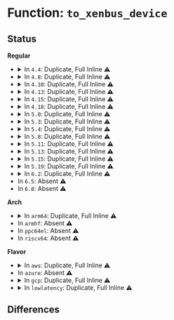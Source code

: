 # Function: <code>to_xenbus_device</code>

## Status
<b>Regular</b>
<ul>
<li>
<details>
<summary>In <code>4.4</code>: Duplicate, Full Inline ⚠️</summary>

**Collision:** Static Duplication

**Inline:** Full

**Transformation:** False

**Instances:**

```
In drivers/xen/xenbus/xenbus_probe.c (ffffffff814ceb74)
Location: include/xen/xenbus.h:80
Inline: True
Inline callers:
  - drivers/xen/xenbus/xenbus_probe.c:xenbus_dev_remove
  - drivers/xen/xenbus/xenbus_probe.c:xenbus_dev_shutdown
  - drivers/xen/xenbus/xenbus_probe.c:xenbus_dev_probe
```
```
In drivers/xen/xenbus/xenbus_probe_backend.c (0)
Location: include/xen/xenbus.h:80
Inline: True
```
```
In drivers/xen/xenbus/xenbus_probe_frontend.c (0)
Location: include/xen/xenbus.h:80
Inline: True
```
</details>
</li>
<li>
<details>
<summary>In <code>4.8</code>: Duplicate, Full Inline ⚠️</summary>

**Collision:** Static Duplication

**Inline:** Full

**Transformation:** False

**Instances:**

```
In drivers/xen/xenbus/xenbus_probe.c (ffffffff8151f64b)
Location: include/xen/xenbus.h:80
Inline: True
Inline callers:
  - drivers/xen/xenbus/xenbus_probe.c:xenbus_dev_release
  - drivers/xen/xenbus/xenbus_probe.c:cleanup_dev
  - drivers/xen/xenbus/xenbus_probe.c:cmp_dev
  - drivers/xen/xenbus/xenbus_probe.c:xenbus_dev_shutdown
  - drivers/xen/xenbus/xenbus_probe.c:xenbus_dev_remove
  - drivers/xen/xenbus/xenbus_probe.c:xenbus_dev_probe
```
```
In drivers/xen/xenbus/xenbus_probe_backend.c (ffffffff815206f4)
Location: include/xen/xenbus.h:80
Inline: True
Inline callers:
  - drivers/xen/xenbus/xenbus_probe_backend.c:xenbus_uevent_backend
```
```
In drivers/xen/xenbus/xenbus_probe_frontend.c (ffffffff81521cc3)
Location: include/xen/xenbus.h:80
Inline: True
Inline callers:
  - drivers/xen/xenbus/xenbus_probe_frontend.c:is_device_connecting
```
</details>
</li>
<li>
<details>
<summary>In <code>4.10</code>: Duplicate, Full Inline ⚠️</summary>

**Collision:** Static Duplication

**Inline:** Full

**Transformation:** False

**Instances:**

```
In drivers/xen/xenbus/xenbus_probe.c (ffffffff8154bafb)
Location: include/xen/xenbus.h:80
Inline: True
Inline callers:
  - drivers/xen/xenbus/xenbus_probe.c:xenbus_dev_release
  - drivers/xen/xenbus/xenbus_probe.c:cleanup_dev
  - drivers/xen/xenbus/xenbus_probe.c:cmp_dev
  - drivers/xen/xenbus/xenbus_probe.c:xenbus_dev_shutdown
  - drivers/xen/xenbus/xenbus_probe.c:xenbus_dev_remove
  - drivers/xen/xenbus/xenbus_probe.c:xenbus_dev_probe
```
```
In drivers/xen/xenbus/xenbus_probe_backend.c (ffffffff8154cb74)
Location: include/xen/xenbus.h:80
Inline: True
Inline callers:
  - drivers/xen/xenbus/xenbus_probe_backend.c:xenbus_uevent_backend
```
```
In drivers/xen/xenbus/xenbus_probe_frontend.c (ffffffff8154e193)
Location: include/xen/xenbus.h:80
Inline: True
Inline callers:
  - drivers/xen/xenbus/xenbus_probe_frontend.c:is_device_connecting
```
</details>
</li>
<li>
<details>
<summary>In <code>4.13</code>: Duplicate, Full Inline ⚠️</summary>

**Collision:** Static Duplication

**Inline:** Full

**Transformation:** False

**Instances:**

```
In drivers/xen/xenbus/xenbus_probe.c (ffffffff8155fe0b)
Location: include/xen/xenbus.h:81
Inline: True
Inline callers:
  - drivers/xen/xenbus/xenbus_probe.c:xenbus_dev_release
  - drivers/xen/xenbus/xenbus_probe.c:cleanup_dev
  - drivers/xen/xenbus/xenbus_probe.c:cmp_dev
  - drivers/xen/xenbus/xenbus_probe.c:xenbus_dev_shutdown
  - drivers/xen/xenbus/xenbus_probe.c:xenbus_dev_remove
  - drivers/xen/xenbus/xenbus_probe.c:xenbus_dev_probe
```
```
In drivers/xen/xenbus/xenbus_probe_backend.c (ffffffff81560f04)
Location: include/xen/xenbus.h:81
Inline: True
Inline callers:
  - drivers/xen/xenbus/xenbus_probe_backend.c:xenbus_uevent_backend
```
```
In drivers/xen/xenbus/xenbus_probe_frontend.c (ffffffff8156261f)
Location: include/xen/xenbus.h:81
Inline: True
Inline callers:
  - drivers/xen/xenbus/xenbus_probe_frontend.c:is_device_connecting
```
</details>
</li>
<li>
<details>
<summary>In <code>4.15</code>: Duplicate, Full Inline ⚠️</summary>

**Collision:** Static Duplication

**Inline:** Full

**Transformation:** False

**Instances:**

```
In drivers/xen/xenbus/xenbus_probe.c (ffffffff815c40ab)
Location: include/xen/xenbus.h:81
Inline: True
Inline callers:
  - drivers/xen/xenbus/xenbus_probe.c:xenbus_dev_release
  - drivers/xen/xenbus/xenbus_probe.c:cleanup_dev
  - drivers/xen/xenbus/xenbus_probe.c:cmp_dev
  - drivers/xen/xenbus/xenbus_probe.c:xenbus_dev_shutdown
  - drivers/xen/xenbus/xenbus_probe.c:xenbus_dev_remove
  - drivers/xen/xenbus/xenbus_probe.c:xenbus_dev_probe
```
```
In drivers/xen/xenbus/xenbus_probe_backend.c (ffffffff815c51e8)
Location: include/xen/xenbus.h:81
Inline: True
Inline callers:
  - drivers/xen/xenbus/xenbus_probe_backend.c:xenbus_uevent_backend
```
```
In drivers/xen/xenbus/xenbus_probe_frontend.c (ffffffff815c691f)
Location: include/xen/xenbus.h:81
Inline: True
Inline callers:
  - drivers/xen/xenbus/xenbus_probe_frontend.c:is_device_connecting
```
</details>
</li>
<li>
<details>
<summary>In <code>4.18</code>: Duplicate, Full Inline ⚠️</summary>

**Collision:** Static Duplication

**Inline:** Full

**Transformation:** False

**Instances:**

```
In drivers/xen/xenbus/xenbus_probe.c (ffffffff815fcba5)
Location: include/xen/xenbus.h:81
Inline: True
Inline callers:
  - drivers/xen/xenbus/xenbus_probe.c:modalias_show
  - drivers/xen/xenbus/xenbus_probe.c:devtype_show
  - drivers/xen/xenbus/xenbus_probe.c:nodename_show
  - drivers/xen/xenbus/xenbus_probe.c:xenbus_dev_release
  - drivers/xen/xenbus/xenbus_probe.c:cleanup_dev
  - drivers/xen/xenbus/xenbus_probe.c:cmp_dev
  - drivers/xen/xenbus/xenbus_probe.c:xenbus_dev_shutdown
  - drivers/xen/xenbus/xenbus_probe.c:xenbus_dev_remove
  - drivers/xen/xenbus/xenbus_probe.c:xenbus_dev_probe
```
```
In drivers/xen/xenbus/xenbus_probe_backend.c (ffffffff815fd872)
Location: include/xen/xenbus.h:81
Inline: True
Inline callers:
  - drivers/xen/xenbus/xenbus_probe_backend.c:xenbus_uevent_backend
```
```
In drivers/xen/xenbus/xenbus_probe_frontend.c (ffffffff815ff0a5)
Location: include/xen/xenbus.h:81
Inline: True
Inline callers:
  - drivers/xen/xenbus/xenbus_probe_frontend.c:is_device_connecting
  - drivers/xen/xenbus/xenbus_probe_frontend.c:xenbus_frontend_dev_probe
  - drivers/xen/xenbus/xenbus_probe_frontend.c:xenbus_uevent_frontend
```
</details>
</li>
<li>
<details>
<summary>In <code>5.0</code>: Duplicate, Full Inline ⚠️</summary>

**Collision:** Static Duplication

**Inline:** Full

**Transformation:** False

**Instances:**

```
In drivers/xen/xenbus/xenbus_probe.c (ffffffff81617c55)
Location: include/xen/xenbus.h:81
Inline: True
Inline callers:
  - drivers/xen/xenbus/xenbus_probe.c:state_show
  - drivers/xen/xenbus/xenbus_probe.c:modalias_show
  - drivers/xen/xenbus/xenbus_probe.c:devtype_show
  - drivers/xen/xenbus/xenbus_probe.c:nodename_show
  - drivers/xen/xenbus/xenbus_probe.c:xenbus_dev_release
  - drivers/xen/xenbus/xenbus_probe.c:cleanup_dev
  - drivers/xen/xenbus/xenbus_probe.c:cmp_dev
  - drivers/xen/xenbus/xenbus_probe.c:xenbus_dev_shutdown
  - drivers/xen/xenbus/xenbus_probe.c:xenbus_dev_remove
  - drivers/xen/xenbus/xenbus_probe.c:xenbus_dev_probe
```
```
In drivers/xen/xenbus/xenbus_probe_backend.c (ffffffff81618942)
Location: include/xen/xenbus.h:81
Inline: True
Inline callers:
  - drivers/xen/xenbus/xenbus_probe_backend.c:xenbus_uevent_backend
```
```
In drivers/xen/xenbus/xenbus_probe_frontend.c (ffffffff8161a175)
Location: include/xen/xenbus.h:81
Inline: True
Inline callers:
  - drivers/xen/xenbus/xenbus_probe_frontend.c:is_device_connecting
  - drivers/xen/xenbus/xenbus_probe_frontend.c:xenbus_frontend_dev_probe
  - drivers/xen/xenbus/xenbus_probe_frontend.c:xenbus_uevent_frontend
```
</details>
</li>
<li>
<details>
<summary>In <code>5.3</code>: Duplicate, Full Inline ⚠️</summary>

**Collision:** Static Duplication

**Inline:** Full

**Transformation:** False

**Instances:**

```
In drivers/xen/xenbus/xenbus_probe.c (ffffffff8164b905)
Location: include/xen/xenbus.h:81
Inline: True
Inline callers:
  - drivers/xen/xenbus/xenbus_probe.c:state_show
  - drivers/xen/xenbus/xenbus_probe.c:modalias_show
  - drivers/xen/xenbus/xenbus_probe.c:devtype_show
  - drivers/xen/xenbus/xenbus_probe.c:nodename_show
  - drivers/xen/xenbus/xenbus_probe.c:xenbus_dev_release
  - drivers/xen/xenbus/xenbus_probe.c:cleanup_dev
  - drivers/xen/xenbus/xenbus_probe.c:cmp_dev
  - drivers/xen/xenbus/xenbus_probe.c:xenbus_dev_shutdown
  - drivers/xen/xenbus/xenbus_probe.c:xenbus_dev_remove
  - drivers/xen/xenbus/xenbus_probe.c:xenbus_dev_probe
```
```
In drivers/xen/xenbus/xenbus_probe_backend.c (ffffffff8164c632)
Location: include/xen/xenbus.h:81
Inline: True
Inline callers:
  - drivers/xen/xenbus/xenbus_probe_backend.c:xenbus_uevent_backend
```
```
In drivers/xen/xenbus/xenbus_probe_frontend.c (ffffffff8164df25)
Location: include/xen/xenbus.h:81
Inline: True
Inline callers:
  - drivers/xen/xenbus/xenbus_probe_frontend.c:is_device_connecting
  - drivers/xen/xenbus/xenbus_probe_frontend.c:xenbus_frontend_dev_probe
  - drivers/xen/xenbus/xenbus_probe_frontend.c:xenbus_uevent_frontend
```
</details>
</li>
<li>
<details>
<summary>In <code>5.4</code>: Duplicate, Full Inline ⚠️</summary>

**Collision:** Static Duplication

**Inline:** Full

**Transformation:** False

**Instances:**

```
In drivers/xen/xenbus/xenbus_probe.c (ffffffff8166dd95)
Location: include/xen/xenbus.h:81
Inline: True
Inline callers:
  - drivers/xen/xenbus/xenbus_probe.c:state_show
  - drivers/xen/xenbus/xenbus_probe.c:modalias_show
  - drivers/xen/xenbus/xenbus_probe.c:devtype_show
  - drivers/xen/xenbus/xenbus_probe.c:nodename_show
  - drivers/xen/xenbus/xenbus_probe.c:xenbus_dev_release
  - drivers/xen/xenbus/xenbus_probe.c:cleanup_dev
  - drivers/xen/xenbus/xenbus_probe.c:cmp_dev
  - drivers/xen/xenbus/xenbus_probe.c:xenbus_dev_shutdown
  - drivers/xen/xenbus/xenbus_probe.c:xenbus_dev_remove
  - drivers/xen/xenbus/xenbus_probe.c:xenbus_dev_probe
```
```
In drivers/xen/xenbus/xenbus_probe_backend.c (ffffffff8166eac2)
Location: include/xen/xenbus.h:81
Inline: True
Inline callers:
  - drivers/xen/xenbus/xenbus_probe_backend.c:xenbus_uevent_backend
```
```
In drivers/xen/xenbus/xenbus_probe_frontend.c (ffffffff81670405)
Location: include/xen/xenbus.h:81
Inline: True
Inline callers:
  - drivers/xen/xenbus/xenbus_probe_frontend.c:is_device_connecting
  - drivers/xen/xenbus/xenbus_probe_frontend.c:xenbus_frontend_dev_probe
  - drivers/xen/xenbus/xenbus_probe_frontend.c:xenbus_uevent_frontend
```
</details>
</li>
<li>
<details>
<summary>In <code>5.8</code>: Duplicate, Full Inline ⚠️</summary>

**Collision:** Static Duplication

**Inline:** Full

**Transformation:** False

**Instances:**

```
In drivers/xen/xenbus/xenbus_probe.c (ffffffff8171df45)
Location: include/xen/xenbus.h:84
Inline: True
Inline callers:
  - drivers/xen/xenbus/xenbus_probe.c:state_show
  - drivers/xen/xenbus/xenbus_probe.c:modalias_show
  - drivers/xen/xenbus/xenbus_probe.c:devtype_show
  - drivers/xen/xenbus/xenbus_probe.c:nodename_show
  - drivers/xen/xenbus/xenbus_probe.c:xenbus_dev_release
  - drivers/xen/xenbus/xenbus_probe.c:cleanup_dev
  - drivers/xen/xenbus/xenbus_probe.c:cmp_dev
  - drivers/xen/xenbus/xenbus_probe.c:xenbus_dev_remove
  - drivers/xen/xenbus/xenbus_probe.c:xenbus_dev_probe
```
```
In drivers/xen/xenbus/xenbus_probe_backend.c (ffffffff8171f297)
Location: include/xen/xenbus.h:84
Inline: True
Inline callers:
  - drivers/xen/xenbus/xenbus_probe_backend.c:backend_reclaim_memory
  - drivers/xen/xenbus/xenbus_probe_backend.c:xenbus_uevent_backend
```
```
In drivers/xen/xenbus/xenbus_probe_frontend.c (ffffffff81720a05)
Location: include/xen/xenbus.h:84
Inline: True
Inline callers:
  - drivers/xen/xenbus/xenbus_probe_frontend.c:is_device_connecting
  - drivers/xen/xenbus/xenbus_probe_frontend.c:xenbus_frontend_dev_shutdown
  - drivers/xen/xenbus/xenbus_probe_frontend.c:xenbus_frontend_dev_probe
  - drivers/xen/xenbus/xenbus_probe_frontend.c:xenbus_frontend_dev_resume
  - drivers/xen/xenbus/xenbus_probe_frontend.c:xenbus_uevent_frontend
```
</details>
</li>
<li>
<details>
<summary>In <code>5.11</code>: Duplicate, Full Inline ⚠️</summary>

**Collision:** Static Duplication

**Inline:** Full

**Transformation:** False

**Instances:**

```
In drivers/xen/xenbus/xenbus_probe.c (ffffffff8173aeb5)
Location: include/xen/xenbus.h:93
Inline: True
Inline callers:
  - drivers/xen/xenbus/xenbus_probe.c:state_show
  - drivers/xen/xenbus/xenbus_probe.c:modalias_show
  - drivers/xen/xenbus/xenbus_probe.c:devtype_show
  - drivers/xen/xenbus/xenbus_probe.c:nodename_show
  - drivers/xen/xenbus/xenbus_probe.c:xenbus_dev_release
  - drivers/xen/xenbus/xenbus_probe.c:cleanup_dev
  - drivers/xen/xenbus/xenbus_probe.c:cmp_dev
  - drivers/xen/xenbus/xenbus_probe.c:xenbus_dev_remove
  - drivers/xen/xenbus/xenbus_probe.c:xenbus_dev_probe
```
```
In drivers/xen/xenbus/xenbus_probe_backend.c (ffffffff8173c1f7)
Location: include/xen/xenbus.h:93
Inline: True
Inline callers:
  - drivers/xen/xenbus/xenbus_probe_backend.c:backend_reclaim_memory
  - drivers/xen/xenbus/xenbus_probe_backend.c:xenbus_uevent_backend
```
```
In drivers/xen/xenbus/xenbus_probe_frontend.c (ffffffff8173d965)
Location: include/xen/xenbus.h:93
Inline: True
Inline callers:
  - drivers/xen/xenbus/xenbus_probe_frontend.c:is_device_connecting
  - drivers/xen/xenbus/xenbus_probe_frontend.c:xenbus_frontend_dev_shutdown
  - drivers/xen/xenbus/xenbus_probe_frontend.c:xenbus_frontend_dev_probe
  - drivers/xen/xenbus/xenbus_probe_frontend.c:xenbus_frontend_dev_resume
  - drivers/xen/xenbus/xenbus_probe_frontend.c:xenbus_uevent_frontend
```
</details>
</li>
<li>
<details>
<summary>In <code>5.13</code>: Duplicate, Full Inline ⚠️</summary>

**Collision:** Static Duplication

**Inline:** Full

**Transformation:** False

**Instances:**

```
In drivers/xen/xenbus/xenbus_probe.c (ffffffff8171e995)
Location: include/xen/xenbus.h:99
Inline: True
Inline callers:
  - drivers/xen/xenbus/xenbus_probe.c:state_show
  - drivers/xen/xenbus/xenbus_probe.c:modalias_show
  - drivers/xen/xenbus/xenbus_probe.c:devtype_show
  - drivers/xen/xenbus/xenbus_probe.c:nodename_show
  - drivers/xen/xenbus/xenbus_probe.c:xenbus_dev_release
  - drivers/xen/xenbus/xenbus_probe.c:cleanup_dev
  - drivers/xen/xenbus/xenbus_probe.c:cmp_dev
  - drivers/xen/xenbus/xenbus_probe.c:xenbus_dev_remove
  - drivers/xen/xenbus/xenbus_probe.c:xenbus_dev_probe
  - drivers/xen/xenbus/xenbus_probe.c:set_spurious_threshold
  - drivers/xen/xenbus/xenbus_probe.c:show_spurious_threshold
  - drivers/xen/xenbus/xenbus_probe.c:show_jiffies_eoi_delayed
  - drivers/xen/xenbus/xenbus_probe.c:show_spurious_events
  - drivers/xen/xenbus/xenbus_probe.c:show_events
  - drivers/xen/xenbus/xenbus_probe.c:show_event_channels
```
```
In drivers/xen/xenbus/xenbus_probe_backend.c (ffffffff8171fd57)
Location: include/xen/xenbus.h:99
Inline: True
Inline callers:
  - drivers/xen/xenbus/xenbus_probe_backend.c:backend_reclaim_memory
  - drivers/xen/xenbus/xenbus_probe_backend.c:xenbus_uevent_backend
```
```
In drivers/xen/xenbus/xenbus_probe_frontend.c (ffffffff817214e5)
Location: include/xen/xenbus.h:99
Inline: True
Inline callers:
  - drivers/xen/xenbus/xenbus_probe_frontend.c:is_device_connecting
  - drivers/xen/xenbus/xenbus_probe_frontend.c:xenbus_frontend_dev_shutdown
  - drivers/xen/xenbus/xenbus_probe_frontend.c:xenbus_frontend_dev_probe
  - drivers/xen/xenbus/xenbus_probe_frontend.c:xenbus_frontend_dev_resume
  - drivers/xen/xenbus/xenbus_probe_frontend.c:xenbus_uevent_frontend
```
</details>
</li>
<li>
<details>
<summary>In <code>5.15</code>: Duplicate, Full Inline ⚠️</summary>

**Collision:** Static Duplication

**Inline:** Full

**Transformation:** False

**Instances:**

```
In drivers/xen/xenbus/xenbus_probe.c (ffffffff8179d745)
Location: include/xen/xenbus.h:99
Inline: True
Inline callers:
  - drivers/xen/xenbus/xenbus_probe.c:state_show
  - drivers/xen/xenbus/xenbus_probe.c:modalias_show
  - drivers/xen/xenbus/xenbus_probe.c:devtype_show
  - drivers/xen/xenbus/xenbus_probe.c:nodename_show
  - drivers/xen/xenbus/xenbus_probe.c:xenbus_dev_release
  - drivers/xen/xenbus/xenbus_probe.c:cleanup_dev
  - drivers/xen/xenbus/xenbus_probe.c:cmp_dev
  - drivers/xen/xenbus/xenbus_probe.c:xenbus_dev_remove
  - drivers/xen/xenbus/xenbus_probe.c:xenbus_dev_probe
  - drivers/xen/xenbus/xenbus_probe.c:spurious_threshold_store
  - drivers/xen/xenbus/xenbus_probe.c:spurious_threshold_show
  - drivers/xen/xenbus/xenbus_probe.c:jiffies_eoi_delayed_show
  - drivers/xen/xenbus/xenbus_probe.c:spurious_events_show
  - drivers/xen/xenbus/xenbus_probe.c:events_show
  - drivers/xen/xenbus/xenbus_probe.c:event_channels_show
```
```
In drivers/xen/xenbus/xenbus_probe_backend.c (ffffffff8179eb77)
Location: include/xen/xenbus.h:99
Inline: True
Inline callers:
  - drivers/xen/xenbus/xenbus_probe_backend.c:backend_reclaim_memory
  - drivers/xen/xenbus/xenbus_probe_backend.c:xenbus_uevent_backend
```
```
In drivers/xen/xenbus/xenbus_probe_frontend.c (ffffffff817a0305)
Location: include/xen/xenbus.h:99
Inline: True
Inline callers:
  - drivers/xen/xenbus/xenbus_probe_frontend.c:is_device_connecting
  - drivers/xen/xenbus/xenbus_probe_frontend.c:xenbus_frontend_dev_shutdown
  - drivers/xen/xenbus/xenbus_probe_frontend.c:xenbus_frontend_dev_probe
  - drivers/xen/xenbus/xenbus_probe_frontend.c:xenbus_frontend_dev_resume
  - drivers/xen/xenbus/xenbus_probe_frontend.c:xenbus_uevent_frontend
```
</details>
</li>
<li>
<details>
<summary>In <code>5.19</code>: Duplicate, Full Inline ⚠️</summary>

**Collision:** Static Duplication

**Inline:** Full

**Transformation:** False

**Instances:**

```
In drivers/xen/xenbus/xenbus_probe.c (ffffffff818d7110)
Location: include/xen/xenbus.h:99
Inline: True
Inline callers:
  - drivers/xen/xenbus/xenbus_probe.c:cleanup_dev
  - drivers/xen/xenbus/xenbus_probe.c:cmp_dev
  - drivers/xen/xenbus/xenbus_probe.c:xenbus_dev_remove
  - drivers/xen/xenbus/xenbus_probe.c:xenbus_dev_probe
```
```
In drivers/xen/xenbus/xenbus_probe_backend.c (ffffffff818d8538)
Location: include/xen/xenbus.h:99
Inline: True
Inline callers:
  - drivers/xen/xenbus/xenbus_probe_backend.c:backend_reclaim_memory
  - drivers/xen/xenbus/xenbus_probe_backend.c:xenbus_uevent_backend
```
```
In drivers/xen/xenbus/xenbus_probe_frontend.c (ffffffff818da245)
Location: include/xen/xenbus.h:99
Inline: True
Inline callers:
  - drivers/xen/xenbus/xenbus_probe_frontend.c:non_essential_device_connecting
  - drivers/xen/xenbus/xenbus_probe_frontend.c:essential_device_connecting
  - drivers/xen/xenbus/xenbus_probe_frontend.c:xenbus_frontend_dev_shutdown
```
</details>
</li>
<li>
<details>
<summary>In <code>6.2</code>: Duplicate, Full Inline ⚠️</summary>

**Collision:** Static Duplication

**Inline:** Full

**Transformation:** False

**Instances:**

```
In drivers/xen/xenbus/xenbus_probe.c (ffffffff81a297b0)
Location: include/xen/xenbus.h:99
Inline: True
Inline callers:
  - drivers/xen/xenbus/xenbus_probe.c:cleanup_dev
  - drivers/xen/xenbus/xenbus_probe.c:cmp_dev
  - drivers/xen/xenbus/xenbus_probe.c:xenbus_dev_remove
  - drivers/xen/xenbus/xenbus_probe.c:xenbus_dev_probe
```
```
In drivers/xen/xenbus/xenbus_probe_backend.c (ffffffff81a2aea8)
Location: include/xen/xenbus.h:99
Inline: True
Inline callers:
  - drivers/xen/xenbus/xenbus_probe_backend.c:backend_reclaim_memory
  - drivers/xen/xenbus/xenbus_probe_backend.c:xenbus_uevent_backend
```
```
In drivers/xen/xenbus/xenbus_probe_frontend.c (ffffffff81a2ceb5)
Location: include/xen/xenbus.h:99
Inline: True
Inline callers:
  - drivers/xen/xenbus/xenbus_probe_frontend.c:non_essential_device_connecting
  - drivers/xen/xenbus/xenbus_probe_frontend.c:essential_device_connecting
  - drivers/xen/xenbus/xenbus_probe_frontend.c:xenbus_frontend_dev_shutdown
```
</details>
</li>
<li>
In <code>6.5</code>: Absent ⚠️
</li>
<li>
In <code>6.8</code>: Absent ⚠️
</li>
</ul>
<b>Arch</b>
<ul>
<li>
<details>
<summary>In <code>arm64</code>: Duplicate, Full Inline ⚠️</summary>

**Collision:** Static Duplication

**Inline:** Full

**Transformation:** False

**Instances:**

```
In drivers/xen/xenbus/xenbus_probe.c (ffff80001083891c)
Location: include/xen/xenbus.h:81
Inline: True
Inline callers:
  - drivers/xen/xenbus/xenbus_probe.c:state_show
  - drivers/xen/xenbus/xenbus_probe.c:modalias_show
  - drivers/xen/xenbus/xenbus_probe.c:devtype_show
  - drivers/xen/xenbus/xenbus_probe.c:nodename_show
  - drivers/xen/xenbus/xenbus_probe.c:xenbus_dev_release
  - drivers/xen/xenbus/xenbus_probe.c:cleanup_dev
  - drivers/xen/xenbus/xenbus_probe.c:cmp_dev
  - drivers/xen/xenbus/xenbus_probe.c:xenbus_dev_shutdown
  - drivers/xen/xenbus/xenbus_probe.c:xenbus_dev_remove
  - drivers/xen/xenbus/xenbus_probe.c:xenbus_dev_probe
```
```
In drivers/xen/xenbus/xenbus_probe_backend.c (ffff800010839764)
Location: include/xen/xenbus.h:81
Inline: True
Inline callers:
  - drivers/xen/xenbus/xenbus_probe_backend.c:xenbus_uevent_backend
```
```
In drivers/xen/xenbus/xenbus_probe_frontend.c (ffff80001083b43c)
Location: include/xen/xenbus.h:81
Inline: True
Inline callers:
  - drivers/xen/xenbus/xenbus_probe_frontend.c:is_device_connecting
  - drivers/xen/xenbus/xenbus_probe_frontend.c:xenbus_frontend_dev_probe
  - drivers/xen/xenbus/xenbus_probe_frontend.c:xenbus_uevent_frontend
```
</details>
</li>
<li>
In <code>armhf</code>: Absent ⚠️
</li>
<li>
In <code>ppc64el</code>: Absent ⚠️
</li>
<li>
In <code>riscv64</code>: Absent ⚠️
</li>
</ul>
<b>Flavor</b>
<ul>
<li>
<details>
<summary>In <code>aws</code>: Duplicate, Full Inline ⚠️</summary>

**Collision:** Static Duplication

**Inline:** Full

**Transformation:** False

**Instances:**

```
In drivers/xen/xenbus/xenbus_probe.c (ffffffff81633ba5)
Location: include/xen/xenbus.h:81
Inline: True
Inline callers:
  - drivers/xen/xenbus/xenbus_probe.c:state_show
  - drivers/xen/xenbus/xenbus_probe.c:modalias_show
  - drivers/xen/xenbus/xenbus_probe.c:devtype_show
  - drivers/xen/xenbus/xenbus_probe.c:nodename_show
  - drivers/xen/xenbus/xenbus_probe.c:xenbus_dev_release
  - drivers/xen/xenbus/xenbus_probe.c:cleanup_dev
  - drivers/xen/xenbus/xenbus_probe.c:cmp_dev
  - drivers/xen/xenbus/xenbus_probe.c:xenbus_dev_shutdown
  - drivers/xen/xenbus/xenbus_probe.c:xenbus_dev_remove
  - drivers/xen/xenbus/xenbus_probe.c:xenbus_dev_probe
```
```
In drivers/xen/xenbus/xenbus_probe_backend.c (ffffffff81634b82)
Location: include/xen/xenbus.h:81
Inline: True
Inline callers:
  - drivers/xen/xenbus/xenbus_probe_backend.c:xenbus_uevent_backend
```
```
In drivers/xen/xenbus/xenbus_probe_frontend.c (ffffffff816364c5)
Location: include/xen/xenbus.h:81
Inline: True
Inline callers:
  - drivers/xen/xenbus/xenbus_probe_frontend.c:is_device_connecting
  - drivers/xen/xenbus/xenbus_probe_frontend.c:xenbus_frontend_dev_probe
  - drivers/xen/xenbus/xenbus_probe_frontend.c:xenbus_uevent_frontend
```
</details>
</li>
<li>
In <code>azure</code>: Absent ⚠️
</li>
<li>
<details>
<summary>In <code>gcp</code>: Duplicate, Full Inline ⚠️</summary>

**Collision:** Static Duplication

**Inline:** Full

**Transformation:** False

**Instances:**

```
In drivers/xen/xenbus/xenbus_probe.c (ffffffff81661bd5)
Location: include/xen/xenbus.h:81
Inline: True
Inline callers:
  - drivers/xen/xenbus/xenbus_probe.c:state_show
  - drivers/xen/xenbus/xenbus_probe.c:modalias_show
  - drivers/xen/xenbus/xenbus_probe.c:devtype_show
  - drivers/xen/xenbus/xenbus_probe.c:nodename_show
  - drivers/xen/xenbus/xenbus_probe.c:xenbus_dev_release
  - drivers/xen/xenbus/xenbus_probe.c:cleanup_dev
  - drivers/xen/xenbus/xenbus_probe.c:cmp_dev
  - drivers/xen/xenbus/xenbus_probe.c:xenbus_dev_shutdown
  - drivers/xen/xenbus/xenbus_probe.c:xenbus_dev_remove
  - drivers/xen/xenbus/xenbus_probe.c:xenbus_dev_probe
```
```
In drivers/xen/xenbus/xenbus_probe_backend.c (ffffffff81662902)
Location: include/xen/xenbus.h:81
Inline: True
Inline callers:
  - drivers/xen/xenbus/xenbus_probe_backend.c:xenbus_uevent_backend
```
```
In drivers/xen/xenbus/xenbus_probe_frontend.c (ffffffff81664245)
Location: include/xen/xenbus.h:81
Inline: True
Inline callers:
  - drivers/xen/xenbus/xenbus_probe_frontend.c:is_device_connecting
  - drivers/xen/xenbus/xenbus_probe_frontend.c:xenbus_frontend_dev_probe
  - drivers/xen/xenbus/xenbus_probe_frontend.c:xenbus_uevent_frontend
```
</details>
</li>
<li>
<details>
<summary>In <code>lowlatency</code>: Duplicate, Full Inline ⚠️</summary>

**Collision:** Static Duplication

**Inline:** Full

**Transformation:** False

**Instances:**

```
In drivers/xen/xenbus/xenbus_probe.c (ffffffff8167c1a5)
Location: include/xen/xenbus.h:81
Inline: True
Inline callers:
  - drivers/xen/xenbus/xenbus_probe.c:state_show
  - drivers/xen/xenbus/xenbus_probe.c:modalias_show
  - drivers/xen/xenbus/xenbus_probe.c:devtype_show
  - drivers/xen/xenbus/xenbus_probe.c:nodename_show
  - drivers/xen/xenbus/xenbus_probe.c:xenbus_dev_release
  - drivers/xen/xenbus/xenbus_probe.c:cleanup_dev
  - drivers/xen/xenbus/xenbus_probe.c:cmp_dev
  - drivers/xen/xenbus/xenbus_probe.c:xenbus_dev_shutdown
  - drivers/xen/xenbus/xenbus_probe.c:xenbus_dev_remove
  - drivers/xen/xenbus/xenbus_probe.c:xenbus_dev_probe
```
```
In drivers/xen/xenbus/xenbus_probe_backend.c (ffffffff8167ced2)
Location: include/xen/xenbus.h:81
Inline: True
Inline callers:
  - drivers/xen/xenbus/xenbus_probe_backend.c:xenbus_uevent_backend
```
```
In drivers/xen/xenbus/xenbus_probe_frontend.c (ffffffff8167e805)
Location: include/xen/xenbus.h:81
Inline: True
Inline callers:
  - drivers/xen/xenbus/xenbus_probe_frontend.c:is_device_connecting
  - drivers/xen/xenbus/xenbus_probe_frontend.c:xenbus_frontend_dev_probe
  - drivers/xen/xenbus/xenbus_probe_frontend.c:xenbus_uevent_frontend
```
</details>
</li>
</ul>

## Differences
